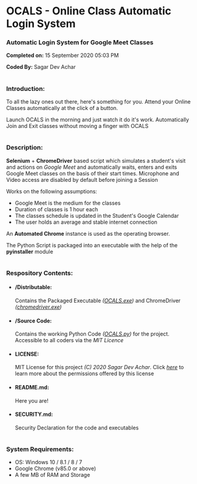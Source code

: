 # OCALS - Online Class Automatic Login System #
### Automatic Login System for Google Meet Classes ###
**Completed on:** 15 September 2020 05:03 PM

**Coded By:**     Sagar Dev Achar
# #
### Introduction: ###

To all the lazy ones out there, here's something for you. Attend your Online Classes automatically at the click of a button.

Launch OCALS in the morning and just watch it do it's work. Automatically Join and Exit classes without moving a finger with OCALS
# #

### Description: ###

**Selenium** + **ChromeDriver** based script which simulates a student's visit and actions on *Google Meet* and automatically waits, enters and exits Google Meet classes on the basis of their start times. Microphone and Video access are disabled by default before joining a Session

Works on the following assumptions:
- Google Meet is the medium for the classes
- Duration of classes is 1 hour each
- The classes schedule is updated in the Student's Google Calendar
- The user holds an average and stable internet connection

An **Automated Chrome** instance is used as the operating browser.

The Python Script is packaged into an executable with the help of the **pyinstaller** module
# #
### Respository Contents: ###
- #### /Distributable: 
	Contains the Packaged Executable *([OCALS.exe](https://github.com/SagarDevAchar/OCALS/blob/master/Distributable/OCALS.exe))* and ChromeDriver *([chromedriver.exe](https://github.com/SagarDevAchar/OCALS/blob/master/Distributable/chromedriver.exe))*
- #### /Source Code:
	Contains the working Python Code *([OCALS.py](https://github.com/SagarDevAchar/OCALS/blob/master/Source%20Code/OCALS.py))* for the project. Accessible to all coders via the *MIT Licence*
- #### LICENSE:
	MIT License for this project *(C) 2020 Sagar Dev Achar*. Click *[here](https://choosealicense.com/licenses/mit/)* to learn more about the permissions offered by this license
- #### README.md:
	Here you are!
- #### SECURITY.md:
	Security Declaration for the code and executables
# #
### System Requirements: ###

- OS: Windows 10 / 8.1 / 8 / 7
- Google Chrome (v85.0 or above)
- A few MB of RAM and Storage
